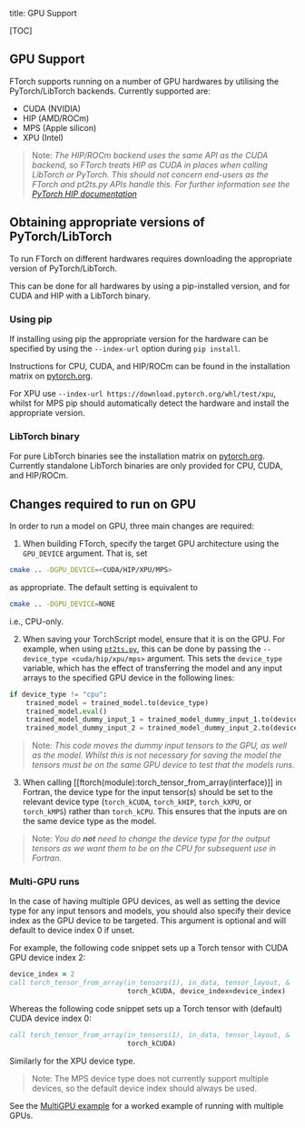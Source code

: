 title: GPU Support

[TOC]

## GPU Support

FTorch supports running on a number of GPU hardwares by utilising the PyTorch/LibTorch
backends.
Currently supported are:

* CUDA (NVIDIA)
* HIP (AMD/ROCm)
* MPS (Apple silicon)
* XPU (Intel)

> Note: _The HIP/ROCm backend uses the same API as the CUDA backend, so FTorch treats
> HIP as CUDA in places when calling LibTorch or PyTorch.
> This should not concern end-users as the FTorch and pt2ts.py APIs handle this.
> For further information see the
> [PyTorch HIP documentation](https://docs.pytorch.org/docs/stable/notes/hip.html)_


## Obtaining appropriate versions of PyTorch/LibTorch

To run FTorch on different hardwares requires downloading the appropriate version of
PyTorch/LibTorch.

This can be done for all hardwares by using a pip-installed version, and for CUDA and
HIP with a LibTorch binary.

### Using pip

If installing using pip the appropriate version for the hardware can be specified by
using the `--index-url` option during `pip install`.

Instructions for CPU, CUDA, and HIP/ROCm can be found in the installation matrix on
[pytorch.org](https://pytorch.org/).

For XPU use `--index-url https://download.pytorch.org/whl/test/xpu`, whilst for MPS
pip should automatically detect the hardware and install the appropriate version.

### LibTorch binary

For pure LibTorch binaries see the installation matrix on
[pytorch.org](https://pytorch.org/).
Currently standalone LibTorch binaries are only provided for CPU, CUDA, and HIP/ROCm.


## Changes required to run on GPU

In order to run a model on GPU, three main changes are required:

1) When building FTorch, specify the target GPU architecture using the
`GPU_DEVICE` argument. That is, set
```sh
cmake .. -DGPU_DEVICE=<CUDA/HIP/XPU/MPS>
```
as appropriate. The default setting is equivalent to
```sh
cmake .. -DGPU_DEVICE=NONE
```
i.e., CPU-only.

2) When saving your TorchScript model, ensure that it is on the GPU.
For example, when using
[`pt2ts.py`](https://github.com/Cambridge-ICCS/FTorch/blob/main/utils/pt2ts.py),
this can be done by passing the `--device_type <cuda/hip/xpu/mps>` argument. This
sets the `device_type` variable, which has the effect of transferring the model
and any input arrays to the specified GPU device in the following lines:
```python
if device_type != "cpu":
    trained_model = trained_model.to(device_type)
    trained_model.eval()
    trained_model_dummy_input_1 = trained_model_dummy_input_1.to(device_type)
    trained_model_dummy_input_2 = trained_model_dummy_input_2.to(device_type)
```

> Note: _This code moves the dummy input tensors to the GPU, as well as the
> model.
> Whilst this is not necessary for saving the model the tensors must be on
> the same GPU device to test that the models runs._

3) When calling [[ftorch(module):torch_tensor_from_array(interface)]] in Fortran,
   the device type for the input tensor(s) should be set to the relevant device type
   (`torch_kCUDA`, `torch_kHIP`, `torch_kXPU`, or `torch_kMPS`) rather than `torch_kCPU`.
   This ensures that the inputs are on the same device type as the model.

> Note: _You do **not** need to change the device type for the output tensors as we
> want them to be on the CPU for subsequent use in Fortran._

### Multi-GPU runs

In the case of having multiple GPU devices, as well as setting the device type
for any input tensors and models, you should also specify their device index
as the GPU device to be targeted. This argument is optional and will default to
device index 0 if unset.

For example, the following code snippet sets up a Torch tensor with CUDA GPU
device index 2:
```fortran
device_index = 2
call torch_tensor_from_array(in_tensors(1), in_data, tensor_layout, &
                             torch_kCUDA, device_index=device_index)
```
Whereas the following code snippet sets up a Torch tensor with (default) CUDA
device index 0:
```fortran
call torch_tensor_from_array(in_tensors(1), in_data, tensor_layout, &
                             torch_kCUDA)
```
Similarly for the XPU device type.

> Note: The MPS device type does not currently support multiple devices, so the
> default device index should always be used.

See the
[MultiGPU example](https://github.com/Cambridge-ICCS/FTorch/tree/main/examples/6_MultiGPU)
for a worked example of running with multiple GPUs.
